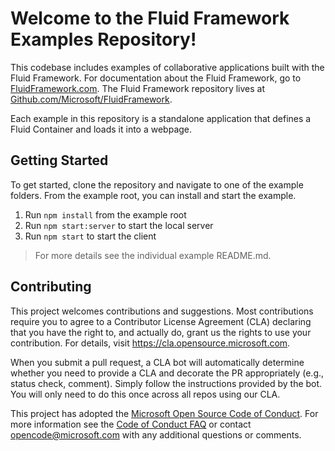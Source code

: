 # Welcome to the Fluid Framework Examples Repository!

This codebase includes examples of collaborative applications built with the Fluid Framework.
For documentation about the Fluid Framework, go to [FluidFramework.com](https://fluidframework.com/).
The Fluid Framework repository lives at [Github.com/Microsoft/FluidFramework](https://github.com/microsoft/fluidframework).

Each example in this repository is a standalone application that defines a Fluid Container and loads it into a webpage.

## Getting Started

To get started, clone the repository and navigate to one of the example folders.
From the example root, you can install and start the example.

1. Run `npm install` from the example root
2. Run `npm start:server` to start the local server
3. Run `npm start` to start the client

> For more details see the individual example README.md.

## Contributing

This project welcomes contributions and suggestions. Most contributions require you to agree to a
Contributor License Agreement (CLA) declaring that you have the right to, and actually do, grant us
the rights to use your contribution. For details, visit https://cla.opensource.microsoft.com.

When you submit a pull request, a CLA bot will automatically determine whether you need to provide
a CLA and decorate the PR appropriately (e.g., status check, comment). Simply follow the instructions
provided by the bot. You will only need to do this once across all repos using our CLA.

This project has adopted the [Microsoft Open Source Code of Conduct](https://opensource.microsoft.com/codeofconduct/).
For more information see the [Code of Conduct FAQ](https://opensource.microsoft.com/codeofconduct/faq/) or
contact [opencode@microsoft.com](mailto:opencode@microsoft.com) with any additional questions or comments.

